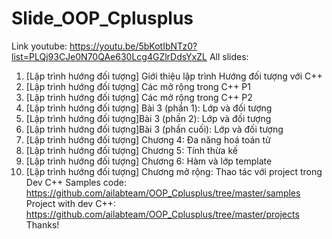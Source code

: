 # Slide_OOP_Cplusplus
Link youtube: https://youtu.be/5bKotIbNTz0?list=PLQj93CJe0N70QAe630Lcg4GZlrDdsYxZL
All slides:
1. [Lập trình hướng đối tượng] Giới thiệu lập trình Hướng đối tượng với C++
2. [Lập trình hướng đối tượng] Các mở rộng trong C++ P1
3. [Lập trình hướng đối tượng] Các mở rộng trong C++ P2
4. [Lập trình hướng đối tượng] Bài 3 (phần 1): Lớp và đối tượng
5. [Lập trình hướng đối tượng]Bài 3 (phần 2): Lớp và đối tượng
6. [Lập trình hướng đối tượng]Bài 3 (phần cuối): Lớp và đối tượng
7. [Lập trình hướng đối tượng] Chương 4: Đa năng hoá toán tử
8. [Lập trình hướng đối tượng] Chương 5: Tính thừa kế
9. [Lập trình hướng đối tượng] Chương 6: Hàm và lớp template
10. [Lập trình hướng đối tượng] Chương mở rộng: Thao tác với project trong Dev C++
Samples code:
https://github.com/ailabteam/OOP_Cplusplus/tree/master/samples
Project with dev C++:
https://github.com/ailabteam/OOP_Cplusplus/tree/master/projects
Thanks!
